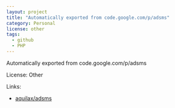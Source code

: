 ```yaml
---
layout: project
title: "Automatically exported from code.google.com/p/adsms"
category: Personal
license: other
tags:
  - github
  - PHP
---
```


Automatically exported from code.google.com/p/adsms

License: Other

Links:

* [aquilax/adsms](https://github.com/aquilax/adsms)

